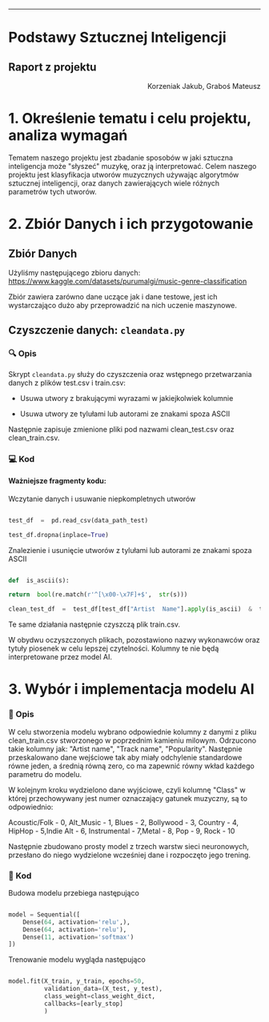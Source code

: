 
---

# Podstawy Sztucznej Inteligencji

## Raport z projektu

<p align="right">Korzeniak Jakub, Graboś Mateusz</p>


# 1. Określenie tematu i celu projektu, analiza wymagań

Tematem naszego projektu jest zbadanie sposobów w jaki sztuczna inteligencja może "słyszeć" muzykę, oraz ją interpretować.
 Celem naszego projektu jest klasyfikacja utworów muzycznych używając algorytmów sztucznej inteligencji, oraz danych zawierających wiele różnych parametrów tych utworów.

# 2. Zbiór Danych i ich przygotowanie

  

## Zbiór Danych

  

Użyliśmy  następującego  zbioru  danych:  https://www.kaggle.com/datasets/purumalgi/music-genre-classification

Zbiór zawiera zarówno dane uczące jak i dane testowe, jest ich wystarczająco dużo aby przeprowadzić na nich uczenie maszynowe.
  

## Czyszczenie danych: `cleandata.py`

### 🔍 Opis

Skrypt  `cleandata.py`  służy  do  czyszczenia  oraz  wstępnego  przetwarzania  danych  z  plików  test.csv  i  train.csv:

-  Usuwa  utwory  z  brakującymi  wyrazami  w  jakiejkolwiek  kolumnie

-  Usuwa  utwory  ze  tylułami  lub  autorami  ze  znakami  spoza  ASCII

  

Następnie  zapisuje  zmienione  pliki  pod  nazwami  clean_test.csv  oraz  clean_train.csv.

  

### 💻 Kod

#### Ważniejsze fragmenty kodu:

Wczytanie  danych  i  usuwanie  niepkompletnych  utworów

```python

test_df  =  pd.read_csv(data_path_test)

test_df.dropna(inplace=True)

```

Znalezienie  i  usunięcie  utworów  z  tylułami  lub  autorami  ze  znakami  spoza  ASCII

```python

def  is_ascii(s):

return  bool(re.match(r'^[\x00-\x7F]+$',  str(s)))

clean_test_df  =  test_df[test_df["Artist  Name"].apply(is_ascii)  &  test_df["Track  Name"].apply(is_ascii)]

```

Te  same  działania  następnie  czyszczą  plik  train.csv.

W obydwu oczyszczonych plikach, pozostawiono nazwy wykonawców oraz tytuły piosenek w celu lepszej czytelności. Kolumny te nie będą interpretowane przez model AI.

# 3. Wybór i implementacja modelu AI

### 📖 Opis

W celu stworzenia modelu wybrano odpowiednie kolumny z danymi z pliku clean_train.csv stworzonego w poprzednim kamieniu milowym.
Odrzucono takie kolumny jak: "Artist name", "Track name", "Popularity".
Następnie przeskalowano dane wejściowe tak aby miały odchylenie standardowe równe jeden, a średnią równą zero, co ma zapewnić równy wkład każdego parametru do modelu.

W kolejnym kroku wydzielono dane wyjściowe, czyli kolumnę "Class" w której przechowywany jest numer oznaczający gatunek muzyczny, są to odpowiednio:

Acoustic/Folk - 0, Alt_Music - 1, Blues - 2, Bollywood - 3, Country - 4, HipHop - 5,Indie Alt - 6, Instrumental - 7,Metal - 8, Pop - 9, Rock - 10

Następnie zbudowano prosty model z trzech warstw sieci neuronowych, przesłano do niego wydzielone wcześniej dane i rozpoczęto jego trening.

### 🔣 Kod

Budowa modelu przebiega następująco

```python

model = Sequential([
    Dense(64, activation='relu',),
    Dense(64, activation='relu'),
    Dense(11, activation='softmax')  
])

```

Trenowanie modelu wygląda następująco

```python

model.fit(X_train, y_train, epochs=50,
          validation_data=(X_test, y_test),
          class_weight=class_weight_dict,
          callbacks=[early_stop]
          )

```